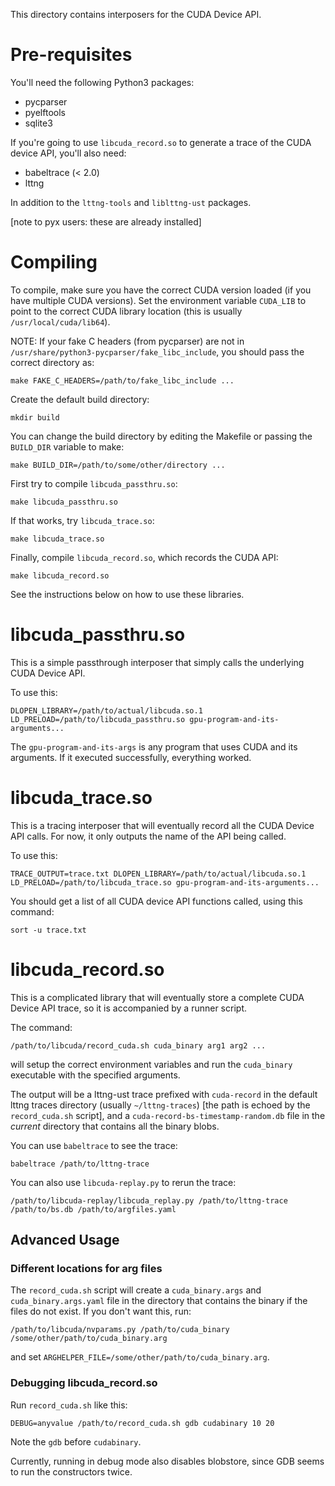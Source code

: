This directory contains interposers for the CUDA Device API.

# Pre-requisites

You'll need the following Python3 packages:

  - pycparser
  - pyelftools
  - sqlite3

If you're going to use `libcuda_record.so` to generate a trace of the
CUDA device API, you'll also need:

  - babeltrace (< 2.0)
  - lttng

In addition to the `lttng-tools` and `liblttng-ust` packages.

[note to pyx users: these are already installed]

# Compiling

To compile, make sure you have the correct CUDA version loaded (if you
have multiple CUDA versions). Set the environment variable `CUDA_LIB`
to point to the correct CUDA library location (this is usually
`/usr/local/cuda/lib64`).

NOTE: If your fake C headers (from pycparser) are not in
`/usr/share/python3-pycparser/fake_libc_include`, you should pass the
correct directory as:

    make FAKE_C_HEADERS=/path/to/fake_libc_include ...

Create the default build directory:

    mkdir build

You can change the build directory by editing the Makefile or passing
the `BUILD_DIR` variable to make:

    make BUILD_DIR=/path/to/some/other/directory ...

First try to compile `libcuda_passthru.so`:

    make libcuda_passthru.so

If that works, try `libcuda_trace.so`:

    make libcuda_trace.so

Finally, compile `libcuda_record.so`, which records the CUDA API:

    make libcuda_record.so

See the instructions below on how to use these libraries.


# libcuda_passthru.so

This is a simple passthrough interposer that simply calls the
underlying CUDA Device API.

To use this:

    DLOPEN_LIBRARY=/path/to/actual/libcuda.so.1 LD_PRELOAD=/path/to/libcuda_passthru.so gpu-program-and-its-arguments...

The `gpu-program-and-its-args` is any program that uses CUDA and its
arguments. If it executed successfully, everything worked.

# libcuda_trace.so

This is a tracing interposer that will eventually record all the CUDA
Device API calls. For now, it only outputs the name of the API being
called.

To use this:

    TRACE_OUTPUT=trace.txt DLOPEN_LIBRARY=/path/to/actual/libcuda.so.1 LD_PRELOAD=/path/to/libcuda_trace.so gpu-program-and-its-arguments...

You should get a list of all CUDA device API functions called, using
this command:

    sort -u trace.txt

# libcuda_record.so

This is a complicated library that will eventually store a complete
CUDA Device API trace, so it is accompanied by a runner script.

The command:

    /path/to/libcuda/record_cuda.sh cuda_binary arg1 arg2 ...

will setup the correct environment variables and run the `cuda_binary`
executable with the specified arguments.

The output will be a lttng-ust trace prefixed with `cuda-record` in
the default lttng traces directory (usually `~/lttng-traces`) [the
path is echoed by the `record_cuda.sh` script], and a
`cuda-record-bs-timestamp-random.db` file in the *current* directory
that contains all the binary blobs.

You can use `babeltrace` to see the trace:

    babeltrace /path/to/lttng-trace

You can also use `libcuda-replay.py` to rerun the trace:

    /path/to/libcuda-replay/libcuda_replay.py /path/to/lttng-trace /path/to/bs.db /path/to/argfiles.yaml

## Advanced Usage

### Different locations for arg files

The `record_cuda.sh` script will create a `cuda_binary.args` and
`cuda_binary.args.yaml` file in the directory that contains the binary
if the files do not exist. If you don't want this, run:

    /path/to/libcuda/nvparams.py /path/to/cuda_binary /some/other/path/to/cuda_binary.arg

and set `ARGHELPER_FILE=/some/other/path/to/cuda_binary.arg`.

### Debugging libcuda_record.so

Run `record_cuda.sh` like this:

    DEBUG=anyvalue /path/to/record_cuda.sh gdb cudabinary 10 20

Note the `gdb` before `cudabinary`.

Currently, running in debug mode also disables blobstore, since GDB
seems to run the constructors twice.

